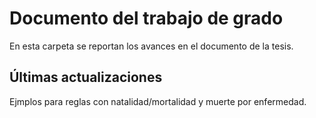 # Documento del trabajo de grado
En esta carpeta se reportan los avances en el documento de la tesis.

## Últimas actualizaciones 

Ejmplos para reglas con natalidad/mortalidad y muerte por enfermedad.